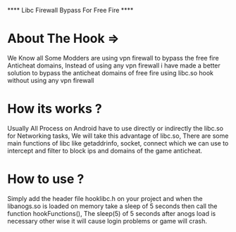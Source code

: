 **** Libc Firewall Bypass For Free Fire ****

# About The Hook =>
We Know all Some Modders are using vpn firewall to bypass the free fire Anticheat domains, Instead of using any vpn firewall i have made a better solution to bypass the anticheat domains of free fire using libc.so hook without using any vpn firewall


# How its works ?
Usually All Process on Android have to use directly or indirectly the libc.so for Networking tasks, We will take this advantage of libc.so, There are some main functions of libc like getaddrinfo, socket, connect which we can use to intercept and filter to block ips and domains of the game anticheat.

# How to use ?
Simply add the header file hooklibc.h on your project and when the libanogs.so is loaded on memory take a sleep of 5 seconds then call the function hookFunctions(), The sleep(5) of 5 seconds after anogs load is necessary other wise it will cause login problems or game will crash.


